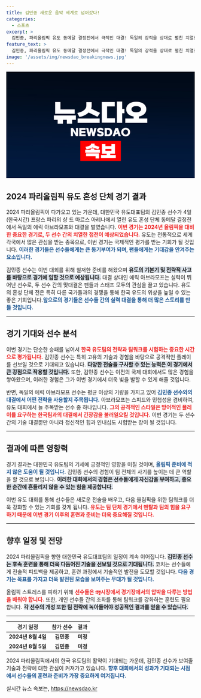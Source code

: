 ```yaml
---
title: 김민종 새로운 음악 세계로 넘어갔다!
categories:
  - 스포츠
excerpt: >
  김민종, 파리올림픽 유도 동메달 결정전에서 극적인 대결! 독일의 강적을 상대로 펼친 치열한 승부의 순간을 놓치지 마세요!
feature_text: >
  김민종, 파리올림픽 유도 동메달 결정전에서 극적인 대결! 독일의 강적을 상대로 펼친 치열한 승부의 순간을 놓치지 마세요!
image: '/assets/img/newsdao_breakingnews.jpg'
---
```


<p><img src="/assets/img/newsdao_breakingnews.jpg" alt="firstkoreanews 속보" /></p>

<h2 data-ke-size="size26">2024 파리올림픽 유도 혼성 단체 경기 결과</h2>

<p data-ke-size="size16">2024 파리올림픽이 다가오고 있는 가운데, 대한민국 유도대표팀의 김민종 선수가 4일(한국시간) 프랑스 파리의 샹 드 마르스 아레나에서 열린 유도 혼성 단체 동메달 결정전에서 독일의 에릭 아브라모프와 대결을 벌였습니다. <b><span style="color: #ee2323;">이번 경기는 2024년 올림픽을 대비한 중요한 경기로, 두 선수 간의 치열한 접전이 예상되었습니다.</span></b> 유도는 전통적으로 세계 각국에서 많은 관심을 받는 종목으로, 이번 경기는 국제적인 평가를 받는 기회가 될 것입니다. <b><span style="color: #1a5490;">이러한 경기들은 선수들에게는 큰 동기부여가 되며, 팬들에게는 기대감을 안겨주는 요소입니다.</span></b></p>

<p data-ke-size="size16">김민종 선수는 이번 대회를 위해 철저한 준비를 해왔으며 <b><span style="background-color: #21538527;">유도의 기본기 및 전략적 사고를 바탕으로 경기에 임할 것으로 예상됩니다.</span></b> 대결 상대인 에릭 아브라모프는 실력이 뛰어난 선수로, 두 선수 간의 맞대결은 팬들과 스태프 모두의 관심을 끌고 있습니다. 유도의 혼성 단체 전은 특히 다른 국가들과의 경쟁을 통해 한국 유도의 위상을 높일 수 있는 좋은 기회입니다.<b><span style="color: #1a5490;">앞으로의 경기들은 선수들 간의 실력 대결을 통해 더 많은 스토리를 만들 것입니다.</span></b></p>

<hr>

<h2 data-ke-size="size26">경기 기대와 선수 분석</h2>

<p data-ke-size="size16">이번 경기는 단순한 승패를 넘어서 <b><span style="color: #ee2323;">한국 유도팀의 전략과 팀워크를 시험하는 중요한 시간으로 평가됩니다.</span></b> 김민종 선수는 특히 고유의 기술과 경험을 바탕으로 공격적인 플레이를 선보일 것으로 기대되고 있습니다. <b><span style="background-color: #21538527;">다양한 전술을 구사할 수 있는 능력은 이 경기에서 큰 강점으로 작용할 것입니다.</span></b> 또한, 김민종 선수는 이전의 국제 대회에서도 많은 경험을 쌓아왔으며, 이러한 경험은 그가 이번 경기에서 더욱 빛을 발할 수 있게 해줄 것입니다.</p>

<p data-ke-size="size16">반면, 독일의 에릭 아브라모프 선수는 평균 이상의 기량을 가지고 있어 <b><span style="color: #1a5490;">김민종 선수와의 대결에서 어떤 전략을 사용할지 주목됩니다.</span></b> 아브라모프는 스피드와 민첩성을 겸비하여, 유도 대회에서 늘 주목받는 선수 중 하나입니다. <b><span style="color: #ee2323;">그의 공격적인 스타일은 방어적인 플레이를 요구하는 한국팀과의 대결에서 긴장감을 불러일으킬 것입니다.</span></b> 이번 경기는 두 선수 간의 기술 대결뿐만 아니라 정신적인 힘과 인내심도 시험받는 장이 될 것입니다.</p>

<hr>

<h2 data-ke-size="size26">결과에 따른 영향력</h2>

<p data-ke-size="size16">경기 결과는 대한민국 유도팀의 기세에 긍정적인 영향을 미칠 것이며, <b><span style="color: #1a5490;">올림픽 준비에 적지 않은 도움이 될 것입니다.</span></b> 김민종 선수의 경험이 팀 전체의 사기를 높이는 데 큰 역할을 할 것으로 보입니다. <b><span style="background-color: #21538527;">이러한 대회에서의 경험은 선수들에게 자신감을 부여하고, 중요한 순간에 흔들리지 않을 수 있는 힘을 제공합니다.</span></b></p>

<p data-ke-size="size16">이번 유도 대회를 통해 선수들은 새로운 전술을 배우고, 다음 올림픽을 위한 팀워크를 더욱 강화할 수 있는 기회를 갖게 됩니다. <b><span style="color: #ee2323;">유도는 팀 단체 경기에서 멘탈과 팀의 힘을 요구하기 때문에 이번 경기 이후의 훈련과 준비는 더욱 중요해질 것입니다.</span></b></p>

<hr>

<h2 data-ke-size="size26">향후 일정 및 전망</h2>

<p data-ke-size="size16">2024 파리올림픽을 향한 대한민국 유도대표팀의 일정이 계속 이어집니다. <b><span style="background-color: #21538527;">김민종 선수는 후속 훈련을 통해 더욱 다듬어진 기술을 선보일 것으로 기대됩니다.</span></b> 코치는 선수들에게 전술적 피드백을 제공하고, 훈련 과정에서 기술적인 발전을 도모할 것입니다. <b><span style="color: #1a5490;">다음 경기는 목표를 가지고 더욱 발전된 모습을 보여주는 무대가 될 것입니다.</span></b></p>

<p data-ke-size="size16">올림픽 스트레스를 피하기 위해 <b><span style="color: #ee2323;">선수들은 প্রস্তু시장에서 경기장에서의 압박을 다루는 방법을 배워야 합니다.</span></b> 또한, 개인 선수들 간의 조화를 통해 팀워크를 강화하는 훈련도 필요합니다. <b><span style="background-color: #21538527;">각 선수의 개성 또한 팀 전략에 녹아들어야 성공적인 결과를 얻을 수 있습니다.</span></b></p>

<hr>

<table style="width: 100%; border-collapse: collapse;">
  <thead>
    <tr>
      <th style="text-align: center; height: 17px;"><b>경기 일정</b></th>
      <th style="text-align: center; height: 17px;"><b>참가 선수</b></th>
      <th style="text-align: center; height: 17px;"><b>결과</b></th>
    </tr>
  </thead>
  <tbody>
    <tr>
      <td style="text-align: center; height: 17px;"><b>2024년 8월 4일</b></td>
      <td style="text-align: center; height: 17px;"><b>김민종</b></td>
      <td style="text-align: center; height: 17px;"><b>미정</b></td>
    </tr>
     <tr>
      <td style="text-align: center; height: 17px;"><b>2024년 8월 5일</b></td>
      <td style="text-align: center; height: 17px;"><b>김민종</b></td>
      <td style="text-align: center; height: 17px;"><b>미정</b></td>
    </tr>
  </tbody>
</table>

<p data-ke-size="size16">2024 파리올림픽에서의 한국 유도팀의 활약이 기대되는 가운데, 김민종 선수가 보여줄 기술과 전략에 대한 관심이 커져가고 있습니다. <b><span style="color: #1a5490;">향후 대회에서의 성과가 기대되는 시점에서 선수들의 훈련과 준비가 가장 중요하게 여겨집니다.</span></b></p>
실시간 뉴스 속보는, <a href="https://newsdao.kr" rel="dofollow">https://newsdao.kr</a>


